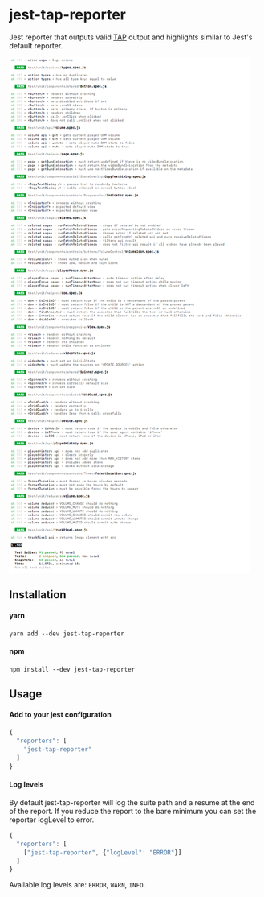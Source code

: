 # jest-tap-reporter

Jest reporter that outputs valid [TAP](https://testanything.org/tap-specification.html) output and highlights similar to Jest's default reporter.

![jest-tap-reporter exaple](./docs/example.png)

## Installation

#### yarn
```shell
yarn add --dev jest-tap-reporter
```

#### npm
```shell
npm install --dev jest-tap-reporter
```

## Usage

#### Add to your jest configuration

```javascript
{
  "reporters": [
    "jest-tap-reporter"
  ]
}
```

#### Log levels

By default jest-tap-reporter will log the suite path and a resume at the end of the report. If you reduce the report to the bare minimum you can set the reporter logLevel to error.

```javascript
{
  "reporters": [
    ["jest-tap-reporter", {"logLevel": "ERROR"}]
  ]
}
```

Available log levels are: `ERROR`, `WARN`, `INFO`.